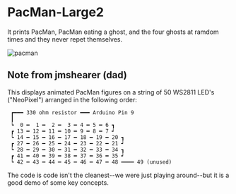 # PacMan-Large2
It prints PacMan, PacMan eating a ghost, and the four ghosts at ramdom times and they never repet themselves.

![pacman](https://user-images.githubusercontent.com/22283815/217530110-a6474737-0ac5-4f5e-b5b6-589a49f50f75.gif)

## Note from jmshearer (dad)
This displays animated PacMan figures on a string of 50 WS2811 LED's ("NeoPixel") arranged in the following order:
            
     ┏━━━ 330 ohm resistor ━━━ Arduino Pin 9
     ┃
     ┕  0 ━  1 ━  2 ━  3 ━ 4 ━ 5 ━ 6 ┓
     ┏ 13 ━ 12 ━ 11 ━ 10 ━ 9 ━ 8 ━ 7 ┙
     ┕ 14 ━ 15 ━ 16 ━ 17 ━ 18 ━ 19 ━ 20 ┓
     ┏ 27 ━ 26 ━ 25 ━ 24 ━ 23 ━ 22 ━ 21 ┙
     ┕ 28 ━ 29 ━ 30 ━ 31 ━ 32 ━ 33 ━ 34 ┓
     ┏ 41 ━ 40 ━ 39 ━ 38 ━ 37 ━ 36 ━ 35 ┙
     ┕ 42 ━ 43 ━ 44 ━ 45 ━ 46 ━ 47 ━ 48 ━━━━ 49 (unused)

The code is code isn't the cleanest--we were just playing around--but it is a good demo of some key concepts.
